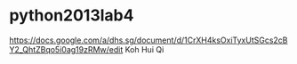 python2013lab4
==============
https://docs.google.com/a/dhs.sg/document/d/1CrXH4ksOxiTyxUtSGcs2cBY2_QhtZBqo5i0ag19zRMw/edit
Koh Hui Qi
